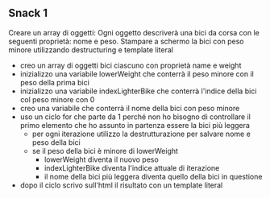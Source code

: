 ## Snack 1

Creare un array di oggetti:
Ogni oggetto descriverà una bici da corsa con le seguenti proprietà: nome e peso.
Stampare a schermo la bici con peso minore utilizzando destructuring e template literal

- creo un array di oggetti bici ciascuno con proprietà name e weight
- inizializzo una variabile lowerWeight che conterrà il peso minore con il peso della prima bici
- inizializzo una variabile indexLighterBike che conterrà l'indice della bici col peso minore con 0
- creo una variabile che conterrà il nome della bici con peso minore
- uso un ciclo for che parte da 1 perché non ho bisogno di controllare il primo elemento che ho assunto in partenza essere la bici più leggera
  - per ogni iterazione utilizzo la destrutturazione per salvare nome e peso della bici
  - se il peso della bici è minore di lowerWeight
    - lowerWeight diventa il nuovo peso
    - indexLighterBike diventa l'indice attuale di iterazione
    - il nome della bici più leggera diventa quello della bici in questione
- dopo il ciclo scrivo sull'html il risultato con un template literal
